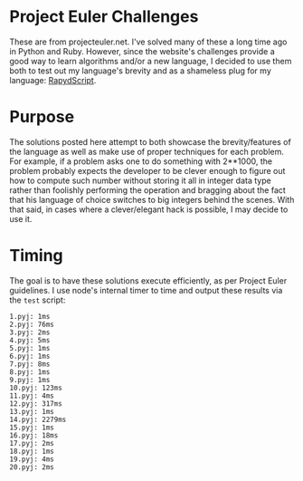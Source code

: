 # Project Euler Challenges
These are from projecteuler.net. I've solved many of these a long time ago in Python and Ruby. However, since the website's challenges provide a good way to learn algorithms and/or a new language, I decided to use them both to test out my language's brevity and as a shameless plug for my language: [RapydScript](https://github.com/atsepkov/RapydScript).

# Purpose
The solutions posted here attempt to both showcase the brevity/features of the language as well as make use of proper techniques for each problem. For example, if a problem asks one to do something with 2**1000, the problem probably expects the developer to be clever enough to figure out how to compute such number without storing it all in integer data type rather than foolishly performing the operation and bragging about the fact that his language of choice switches to big integers behind the scenes. With that said, in cases where a clever/elegant hack is possible, I may decide to use it.

# Timing
The goal is to have these solutions execute efficiently, as per Project Euler guidelines. I use node's internal timer to time and output these results via the `test` script:

	1.pyj: 1ms
	2.pyj: 76ms
	3.pyj: 2ms
	4.pyj: 5ms
	5.pyj: 1ms
	6.pyj: 1ms
	7.pyj: 8ms
	8.pyj: 1ms
	9.pyj: 1ms
	10.pyj: 123ms
	11.pyj: 4ms
	12.pyj: 317ms
	13.pyj: 1ms
	14.pyj: 2279ms
	15.pyj: 1ms
	16.pyj: 18ms
	17.pyj: 2ms
	18.pyj: 1ms
	19.pyj: 4ms
	20.pyj: 2ms

